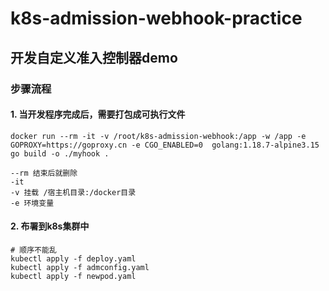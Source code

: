 # k8s-admission-webhook-practice
## 开发自定义准入控制器demo

### 步骤流程
#### 1. 当开发程序完成后，需要打包成可执行文件
```bigquery
docker run --rm -it -v /root/k8s-admission-webhook:/app -w /app -e GOPROXY=https://goproxy.cn -e CGO_ENABLED=0  golang:1.18.7-alpine3.15 go build -o ./myhook .

--rm 结束后就删除
-it
-v 挂载 /宿主机目录:/docker目录
-e 环境变量
```
#### 2. 布署到k8s集群中
```bigquery
# 顺序不能乱
kubectl apply -f deploy.yaml
kubectl apply -f admconfig.yaml
kubectl apply -f newpod.yaml
```

